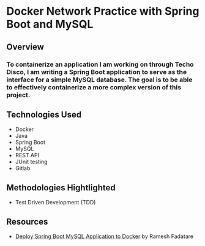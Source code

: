 # Docker Network Practice with Spring Boot and MySQL

## Overview
### To containerize an application I am working on through Techo Disco, I am writing a Spring Boot application to serve as the interface for a simple MySQL database. The goal is to be able to effectively containerize a more complex version of this project.

## Technologies Used
* Docker
* Java
* Spring Boot
* MySQL
* REST API
* JUnit testing
* Gitlab

## Methodologies Hightlighted
* Test Driven Development (TDD)

## Resources
* [Deploy Spring Boot MySQL Application to Docker](https://www.javaguides.net/2022/12/deploy-spring-boot-mysql-application-to-docker.html) by Ramesh Fadatare
